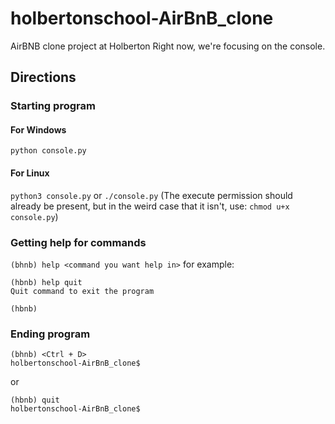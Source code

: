 # holbertonschool-AirBnB_clone
AirBNB clone project at Holberton
Right now, we're focusing on the console.
## Directions
### Starting program
#### For Windows
```python console.py```
#### For Linux
```python3 console.py```
or
```./console.py```
(The execute permission should already be present, but in the weird case that it isn't, use: ```chmod u+x console.py```)

### Getting help for commands
```(bhnb) help <command you want help in>```
for example:
```
(hbnb) help quit
Quit command to exit the program

(hbnb) 
```

### Ending program
```
(bhnb) <Ctrl + D>
holbertonschool-AirBnB_clone$ 
```
or
```
(hbnb) quit
holbertonschool-AirBnB_clone$ 
```
